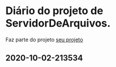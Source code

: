 # Diário do projeto de ServidorDeArquivos.

Faz parte do projeto [seu projeto](README.md)

## 2020-10-02-213534


